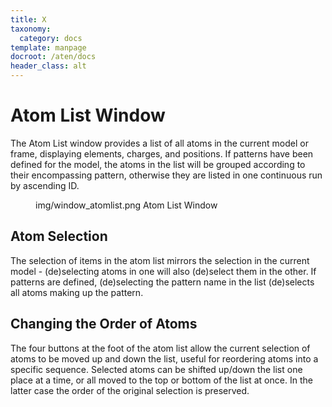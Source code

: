 ```yaml
---
title: X
taxonomy:
  category: docs
template: manpage
docroot: /aten/docs
header_class: alt
---
```



# Atom List Window

The Atom List window provides a list of all atoms in the current model or frame, displaying elements, charges, and positions. If patterns have been defined for the model, the atoms in the list will be grouped according to their encompassing pattern, otherwise they are listed in one continuous run by ascending ID.

<figure>
  <image>img/window_atomlist.png</image>
  <caption>Atom List Window</caption>
</figure>

## Atom Selection

The selection of items in the atom list mirrors the selection in the current model - (de)selecting atoms in one will also (de)select them in the other. If patterns are defined, (de)selecting the pattern name in the list (de)selects all atoms making up the pattern.

## Changing the Order of Atoms

The four buttons at the foot of the atom list allow the current selection of atoms to be moved up and down the list, useful for reordering atoms into a specific sequence. Selected atoms can be shifted up/down the list one place at a time, or all moved to the top or bottom of the list at once. In the latter case the order of the original selection is preserved.


